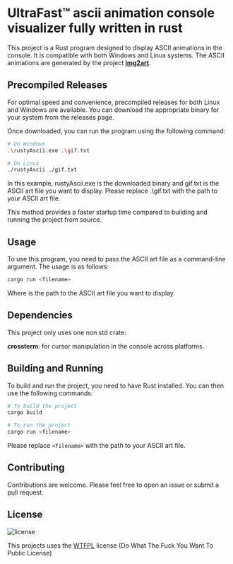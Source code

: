 # UltraFast™ ascii animation console visualizer fully written in rust
This project is a Rust program designed to display ASCII animations in the console. It is compatible with both Windows and Linux systems. The ASCII animations are generated by the project **[img2art](https://github.com/Asthestarsfalll/img2art)**.

## Precompiled Releases
For optimal speed and convenience, precompiled releases for both Linux and Windows are available. You can download the appropriate binary for your system from the releases page.

Once downloaded, you can run the program using the following command:
```sh
# On Windows
.\rustyAscii.exe .\gif.txt

# On Linux
./rustyAscii ./gif.txt
```

In this example, rustyAscii.exe is the downloaded binary and gif.txt is the ASCII art file you want to display. Please replace .\gif.txt with the path to your ASCII art file.

This method provides a faster startup time compared to building and running the project from source.

## Usage
To use this program, you need to pass the ASCII art file as a command-line argument. The usage is as follows:
```sh
cargo run <filename>
```

Where <filename> is the path to the ASCII art file you want to display.

## Dependencies
This project only uses one non std crate:

**crossterm**: for cursor manipulation in the console across platforms.

## Building and Running
To build and run the project, you need to have Rust installed. You can then use the following commands:
```sh
# To build the project
cargo build

# To run the project
cargo run <filename>
```
Please replace `<filename>` with the path to your ASCII art file.

## Contributing
Contributions are welcome. Please feel free to open an issue or submit a pull request.

## License
![license](https://github.com/mfreiholz/Qt-Advanced-Docking-System/raw/master/license.png)

This projects uses the [WTFPL](http://www.wtfpl.net/) license (Do What The Fuck You Want To Public License)